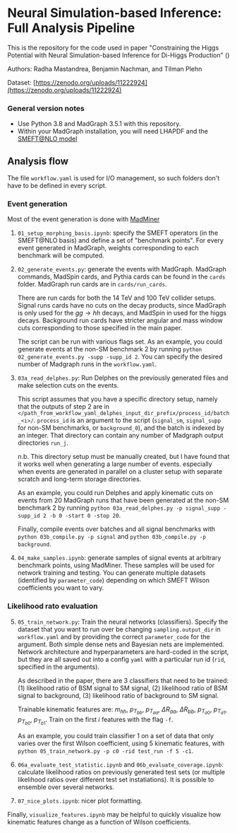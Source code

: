 # Neural Simulation-based Inference: Full Analysis Pipeline
This is the repository for the code used in paper "Constraining the Higgs Potential with Neural Simulation-based Inference for Di-Higgs Production" ()

Authors: Radha Mastandrea, Benjamin Nachman, and Tilman Plehn

Dataset: [https://zenodo.org/uploads/11222924](https://zenodo.org/uploads/11222924)

### General version notes
- Use Python 3.8 and MadGraph 3.5.1 with this repository. 
- Within your MadGraph installation, you will need LHAPDF and the [SMEFT@NLO model](https://feynrules.irmp.ucl.ac.be/wiki/SMEFTatNLO)


## Analysis flow

The file `workflow.yaml` is used for I/O management, so such folders don't have to be defined in every script.


### Event generation
Most of the event generation is done with [MadMiner](https://github.com/madminer-tool/madminer)

1. `01_setup_morphing_basis.ipynb`: specify the SMEFT operators (in the SMEFT@NLO basis) and define a set of "benchmark points". For every event generated in MadGraph, weights corresponding to each benchmark will be computed. 

2. `02_generate_events.py`: generate the events with MadGraph. MadGraph commands, MadSpin cards, and Pythia cards can be found in the `cards` folder. MadGraph run cards are in `cards/run_cards`.

   There are run cards for both the 14 TeV and 100 TeV collider setups. Signal runs cards have no cuts on the decay products, since MadGraph is only used for the $gg \rightarrow hh$ decays, and MadSpin in used for the higgs decays. Background run cards have stricter angular and mass window cuts corresponding to those specified in the main paper. 

   The script can be run with various flags set. As an example, you could generate events at the non-SM benchmark 2 by running `python 02_generate_events.py -supp -supp_id 2`. You can specify the desired number of Madgraph runs in the `workflow.yaml`.

3. `03a_read_delphes.py`: Run Delphes on the previously generated files and make selection cuts on the events. 

   This script assumes that you have a specific directory setup, namely that the outputs of step 2 are in `</path_from_workflow_yaml_delphes_input_dir_prefix/process_id/batch_<i>/`. `process_id` is an argument to the script (`signal_sm`, `signal_supp` for non-SM benchmarks, or `background_0`), and the batch is indexed by an integer. That directory can contain any number of Madgraph output directories `run_j`. 

   n.b. This directory setup must be manually created, but I have found that it works well when generating a large number of events. especially when events are generated in parallel on a cluster setup with separate scratch and long-term storage directories. 

   As an example, you could run Delphes and apply kinematic cuts on events from 20 MadGraph runs that have been generated at the non-SM benchmark 2 by running `python 03a_read_delphes.py -p signal_supp -supp_id 2 -b 0 -start 0 -stop 20`. 

   Finally, compile events over batches and all signal benchmarks with `python 03b_compile.py -p signal` and `python 03b_compile.py -p background`.

4. `04_make_samples.ipynb`: generate samples of signal events at arbitrary benchmark points, using MadMiner. These samples will be used for network training and testing. You can generate multiple datasets (identified by `parameter_code`) depending on which SMEFT Wilson coefficients you want to vary.


### Likelihood rato evaluation
5. `05_train_network.py`: Train the neural networks (classifiers). Specify the dataset that you want to run over be changing `sampling.output_dir` in `workflow.yaml` and by providing the correct `parameter_code` for the argument. Both simple dense nets and Bayesian nets are implemented. Network architecture and hyperparameters are hard-coded in the script, but they are all saved out into a config `yaml` with a particular run id (`rid`, specified in the arguments). 

   As described in the paper, there are 3 classifiers that need to be trained: (1) likelihood ratio of BSM signal to SM signal, (2) likelihood ratio of BSM signal to background, (3) likelihood ratio of background to SM signal. 

   Trainable kinematic features are:  $m_{hh}$, $p_{T_{bb}}$, $p_{T_{aa}}$, $\Delta R_{aa}$, $\Delta R_{bb}$, $p_{T_{a0}}$, $p_{T_{a1}}$, $p_{T_{b0}}$, $p_{T_{b1}}$. Train on the first $i$ features with the flag `-f`.

   As an example, you could train classifier 1 on a set of data that only varies over the first Wilson coefficient, using 5 kinematic features, with `python 05_train_network.py -p c0 -rid test_run -f 5 -c1`.

6. `06a_evaluate_test_statistic.ipynb` and `06b_evaluate_coverage.ipynb`: calculate likelihood ratios on previously generated test sets (or multiple likelihood ratios over different test set instatiations). It is possible to ensemble over several networks.

7. `07_nice_plots.ipynb`: nicer plot formatting.

Finally, `visualize_features.ipynb` may be helpful to quickly visualize how kinematic features change as a function of Wilson coefficients.
